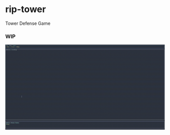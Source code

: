 # rip-tower

Tower Defense Game

### WIP  
![First 'Goblin' Movement Example](media/start_stop_reset_movement_resized.gif)